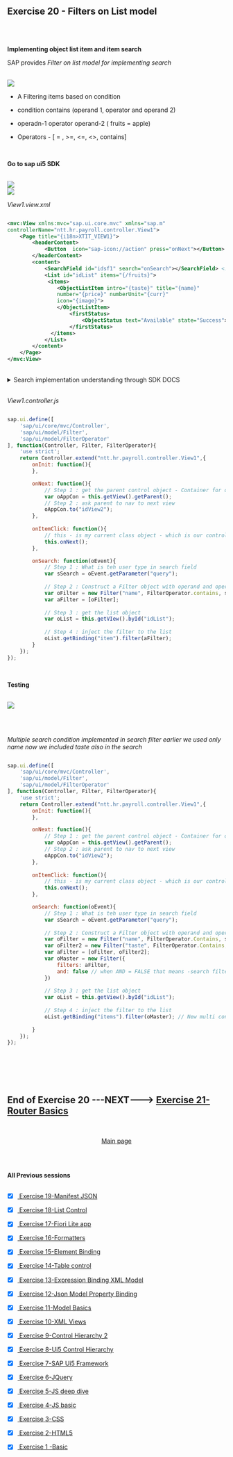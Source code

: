 ## Exercise 20 - Filters on List model

</br></br>

**Implementing object list item and item search**

SAP provides *Filter on list model for implementing search*

</br>

<img src="./files/ui5e20-1.png" >

</br>

- A Filtering items based on condition 

- condition contains (operand 1, operator and operand 2)

- operadn-1 operator operand-2 ( fruits = apple) 

- Operators - [ = , >=, <=, <>, contains]



</br>


**Go to sap ui5 SDK** 

</br>

<img src="./files/ui5e20-2.png" >

</br>


<img src="./files/ui5e20-3.png" >

</br>


*View1.view.xml*

```xml

<mvc:View xmlns:mvc="sap.ui.core.mvc" xmlns="sap.m" 
controllerName="ntt.hr.payroll.controller.View1">
    <Page title="{i18n>XTIT_VIEW1}">
        <headerContent>
            <Button  icon="sap-icon://action" press="onNext"></Button>
        </headerContent>
        <content> 
            <SearchField id="idsf1" search="onSearch"></SearchField> <!-- On search function -->
            <List id="idList" items="{/fruits}">
             <items>
                <ObjectListItem intro="{taste}" title="{name}"  
                number="{price}" numberUnit="{curr}" 
                icon="{image}">
                </ObjectListItem>
                    <firstStatus>
                        <ObjectStatus text="Available" state="Success"></ObjectStatus>
                    </firstStatus>
              </items>
            </List>
        </content>
    </Page>
</mvc:View>

```

</br>


<details>
<summary> Search implementation understanding through SDK DOCS </summary>
</br>
</br>
<img src="./files/ui5e20-4.png" >
</br>
<img src="./files/ui5e20-5.png" >
</br>
</br>
</details>

</br>

*View1.controller.js*

```js

sap.ui.define([
    'sap/ui/core/mvc/Controller',
    'sap/ui/model/Filter',
    'sap/ui/model/FilterOperator'
], function(Controller, Filter, FilterOperator){
    'use strict';
    return Controller.extend("ntt.hr.payroll.controller.View1",{
        onInit: function(){
        },

        onNext: function(){
            // Step 1 : get the parent control object - Container for our view 
            var oAppCon = this.getView().getParent();
            // Step 2 : ask parent to nav to next view 
            oAppCon.to("idView2");
        },
        
        onItemClick: function(){
            // this - is my current class object - which is our controller
            this.onNext();
        },

        onSearch: function(oEvent){
            // Step 1 : What is teh user type in search field
            var sSearch = oEvent.getParameter("query");            
            
            // Step 2 : Construct a Filter object with operand and operator
            var oFilter = new Filter("name", FilterOperator.contains, sSearch);
            var aFilter = [oFilter];
            
            // Step 3 : get the list object 
            var oList = this.getVIew().byId("idList");
            
            // Step 4 : inject the filter to the list 
            oList.getBinding("item").filter(aFilter);            
        }
    });
});

```

</br>

**Testing**

</br>

<img src="./files/ui5e20-6.png" >

</br></br>

*Multiple search condition implemented in search filter*
     *earlier we used only name now we included taste also in the search*

```js

sap.ui.define([
    'sap/ui/core/mvc/Controller',
    'sap/ui/model/Filter',
    'sap/ui/model/FilterOperator'
], function(Controller, Filter, FilterOperator){
    'use strict';
    return Controller.extend("ntt.hr.payroll.controller.View1",{
        onInit: function(){
        },

        onNext: function(){
            // Step 1 : get the parent control object - Container for our view 
            var oAppCon = this.getView().getParent();
            // Step 2 : ask parent to nav to next view 
            oAppCon.to("idView2");
        },
        
        onItemClick: function(){
            // this - is my current class object - which is our controller
            this.onNext();
        },

        onSearch: function(oEvent){
            // Step 1 : What is teh user type in search field
            var sSearch = oEvent.getParameter("query");            
            
            // Step 2 : Construct a Filter object with operand and operator
            var oFilter = new Filter("name", FilterOperator.Contains, sSearch);
            var oFilter2 = new Filter("taste", FilterOperator.Contains, sSearch); // implementing search parameter 2 
            var aFilter = [oFilter, oFilter2];
            var oMaster = new Filter({
                filters: aFilter,
                and: false // when AND = FALSE that means -search filter is defiend with- OR = TRUE
            })
            
            // Step 3 : get the list object 
            var oList = this.getView().byId("idList");
            
            // Step 4 : inject the filter to the list 
            oList.getBinding("items").filter(oMaster); // New multi condition search paramter 
            
        }
    });
});

```




</br></br>
</br></br>

## End of Exercise 20 ---NEXT---> <a href="https://github.com/Octavius-Dante/Arthelais/tree/main/ex_21"> Exercise 21-Router Basics </a>
</br>
<p align="center"> <a href="https://github.com/Octavius-Dante/Arthelais/tree/main"> Main page </a> </p>


</br></br>

**All Previous sessions**
</br></br>

<!-- - [x] <a href="https://github.com/Octavius-Dante/Arthelais/tree/main/ex_37"> Exercise 37-Deploy app to launchpad</a>
- [x] <a href="https://github.com/Octavius-Dante/Arthelais/tree/main/ex_36"> Exercise 36-WebIde and Git integration</a>
- [x] <a href="https://github.com/Octavius-Dante/Arthelais/tree/main/ex_35"> Exercise 35-POST, GET and DELETE from Fiori</a>
- [x] <a href="https://github.com/Octavius-Dante/Arthelais/tree/main/ex_34"> Exercise 34-GET and Connect</a>
- [x] <a href="https://github.com/Octavius-Dante/Arthelais/tree/main/ex_33"> Exercise 33-Fiori Project Connect Odata</a>
- [x] <a href="https://github.com/Octavius-Dante/Arthelais/tree/main/ex_32"> Exercise 32-Connectivity</a>
- [x] <a href="https://github.com/Octavius-Dante/Arthelais/tree/main/ex_31"> Exercise 31-Function Import and Images</a>
- [x] <a href="https://github.com/Octavius-Dante/Arthelais/tree/main/ex_30"> Exercise 30-implementing CRUD</a>
- [x] <a href="https://github.com/Octavius-Dante/Arthelais/tree/main/ex_29"> Exercise 29-Implementing GET</a>
- [x] <a href="https://github.com/Octavius-Dante/Arthelais/tree/main/ex_28"> Exercise 28-Create A Gateway Project</a>
- [x] <a href="https://github.com/Octavius-Dante/Arthelais/tree/main/ex_27"> Exercise 27-Odata GET</a>
- [x] <a href="https://github.com/Octavius-Dante/Arthelais/tree/main/ex_26"> Exercise 26-Fiori Deployments</a>
- [x] <a href="https://github.com/Octavius-Dante/Arthelais/tree/main/ex_25"> Exercise 25-Fragments Deep dive</a>
- [x] <a href="https://github.com/Octavius-Dante/Arthelais/tree/main/ex_24"> Exercise 24-Fragments</a>
- [x] <a href="https://github.com/Octavius-Dante/Arthelais/tree/main/ex_23"> Exercise 23-Icon Tab bar</a>
- [x] <a href="https://github.com/Octavius-Dante/Arthelais/tree/main/ex_22"> Exercise 22-Route matched Handlers</a>
- [x] <a href="https://github.com/Octavius-Dante/Arthelais/tree/main/ex_21"> Exercise 21-Router Basics</a>
- [x] <a href="https://github.com/Octavius-Dante/Arthelais/tree/main/ex_20"> Exercise 20-Filters on List mode</a> -->
- [x] <a href="https://github.com/Octavius-Dante/Arthelais/tree/main/ex_19"> Exercise 19-Manifest JSON</a>
- [x] <a href="https://github.com/Octavius-Dante/Arthelais/tree/main/ex_18"> Exercise 18-List Control</a>
- [x] <a href="https://github.com/Octavius-Dante/Arthelais/tree/main/ex_17"> Exercise 17-Fiori Lite app</a>
- [x] <a href="https://github.com/Octavius-Dante/Arthelais/tree/main/ex_16"> Exercise 16-Formatters </a>
- [x] <a href="https://github.com/Octavius-Dante/Arthelais/tree/main/ex_15"> Exercise 15-Element Binding</a>
- [x] <a href="https://github.com/Octavius-Dante/Arthelais/tree/main/ex_14"> Exercise 14-Table control</a>
- [x] <a href="https://github.com/Octavius-Dante/Arthelais/tree/main/ex_13"> Exercise 13-Expression Binding XML Model</a>
- [x] <a href="https://github.com/Octavius-Dante/Arthelais/tree/main/ex_12"> Exercise 12-Json Model Property Binding</a>
- [x] <a href="https://github.com/Octavius-Dante/Arthelais/tree/main/ex_11"> Exercise 11-Model Basics </a>
- [x] <a href="https://github.com/Octavius-Dante/Arthelais/tree/main/ex_10"> Exercise 10-XML Views </a>
- [x] <a href="https://github.com/Octavius-Dante/Arthelais/tree/main/ex_9"> Exercise 9-Control Hierarchy 2</a>
- [x] <a href="https://github.com/Octavius-Dante/Arthelais/tree/main/ex_8"> Exercise 8-Ui5 Control Hierarchy </a>
- [x] <a href="https://github.com/Octavius-Dante/Arthelais/tree/main/ex_7"> Exercise 7-SAP Ui5 Framework </a>
- [x] <a href="https://github.com/Octavius-Dante/Arthelais/tree/main/ex_6"> Exercise 6-JQuery </a>
- [x] <a href="https://github.com/Octavius-Dante/Arthelais/tree/main/ex_5"> Exercise 5-JS deep dive </a>
- [x] <a href="https://github.com/Octavius-Dante/Arthelais/tree/main/ex_4"> Exercise 4-JS basic </a>
- [x] <a href="https://github.com/Octavius-Dante/Arthelais/tree/main/ex_3"> Exercise 3-CSS </a>
- [x] <a href="https://github.com/Octavius-Dante/Arthelais/tree/main/ex_2"> Exercise 2-HTML5</a>
- [x] <a href="https://github.com/Octavius-Dante/Arthelais/tree/main/ex_1"> Exercise 1 -Basic </a>


<!--

<details>
<summary> <b> ALL CODE CHANGES - TODAY SESSION </b> </summary>
</br>
</br>

</br>
</br>
<img src="./files/capmd12-96a.png" >
</br>
</br>
</details>

-->